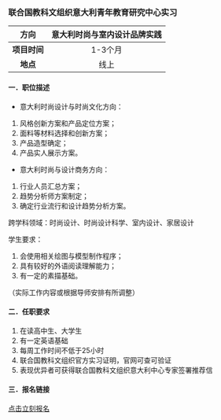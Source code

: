 ### 联合国教科文组织意大利青年教育研究中心实习


|  **方向**  | 意大利时尚与室内设计品牌实践 |
|:--------:|:------------:|
| **项目时间** |    1-3个月     |
|  **地点**  |      线上      |


#### 一．职位描述

- 意大利时尚设计与时尚文化方向：
1. 风格创新方案和产品定位方案；
2. 面料等材料选择和创新方案；
3. 产品造型确定；
4. 产品实人展示方案。

- 意大利时尚与设计商务方向：
1. 行业人员汇总方案；
2. 趋势分析师方案制定；
3. 确定行业流行和设计趋势分析方案。

跨学科领域：时尚设计、时尚设计科学、室内设计、家居设计

学生要求：
1. 会使用相关绘图与模型制作程序；
2. 具有较好的外语阅读理解能力；
3. 有一定的素描基础。

（实际工作内容或根据导师安排有所调整）


#### 二．任职要求

1. 在读高中生、大学生
2. 有一定英语基础
3. 每周工作时间不低于25小时
4. 联合国教科文组织官方实习证明，官网可查可验证
5. 表现优异者可获得联合国教科文组织意大利中心专家签署推荐信


#### 三．报名链接
[点击立刻报名](https://ezygcyygfb.feishu.cn/share/base/form/shrcnyoWDn0NwQnTyfwrxo3XOnh)
